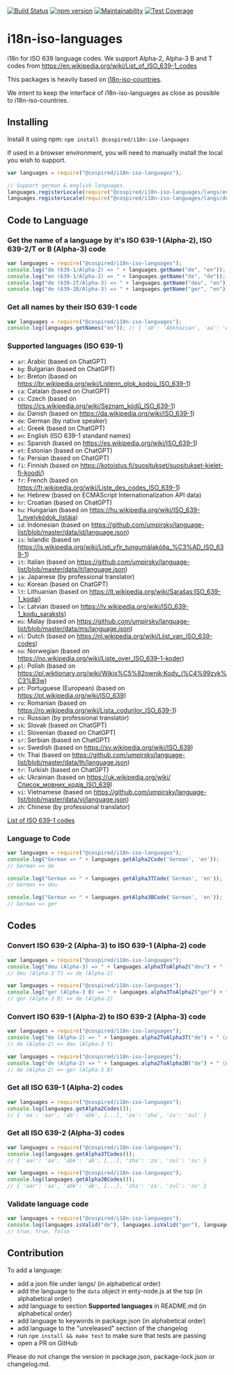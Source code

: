 [![Build Status](https://travis-ci.com/cospired/i18n-iso-languages.svg?branch=main)](https://travis-ci.com/cospired/i18n-iso-languages)
[![npm version](https://badge.fury.io/js/%40cospired%2Fi18n-iso-languages.svg)](https://badge.fury.io/js/%40cospired%2Fi18n-iso-languages)
[![Maintainability](https://api.codeclimate.com/v1/badges/31071476c2117e90d6fe/maintainability)](https://codeclimate.com/github/cospired/i18n-iso-languages/maintainability)
[![Test Coverage](https://api.codeclimate.com/v1/badges/31071476c2117e90d6fe/test_coverage)](https://codeclimate.com/github/cospired/i18n-iso-languages/test_coverage)

# i18n-iso-languages

i18n for ISO 639 language codes. We support Alpha-2, Alpha-3 B and T codes from https://en.wikipedia.org/wiki/List_of_ISO_639-1_codes

This packages is heavily based on [i18n-iso-countries](https://github.com/michaelwittig/node-i18n-iso-countries).

We intent to keep the interface of i18n-iso-languages as close as possible to i18n-iso-countries.
## Installing

Install it using npm: `npm install @cospired/i18n-iso-languages`

If used in a browser environment, you will need to manually install the local you wish to support.

```javascript
var languages = require("@cospired/i18n-iso-languages");

// Support german & english languages.
languages.registerLocale(require("@cospired/i18n-iso-languages/langs/en.json"));
languages.registerLocale(require("@cospired/i18n-iso-languages/langs/de.json"));
```

## Code to Language

### Get the name of a language by it's ISO 639-1 (Alpha-2), ISO 639-2/T or B (Alpha-3) code

`````javascript
var languages = require("@cospired/i18n-iso-languages");
console.log("de (639-1/Alpha-2) => " + languages.getName("de", "en")); // German
console.log("en (639-1/Alpha-2) => " + languages.getName("de", "de")); // Deutsch
console.log("de (639-2T/Alpha-3) => " + languages.getName("deu", "en")); // German
console.log("de (639-2B/Alpha-3) => " + languages.getName("ger", "en")); // German
`````

### Get all names by their ISO 639-1 code

`````javascript
var languages = require("@cospired/i18n-iso-languages");
console.log(languages.getNames("en")); // { 'ab': 'Abkhazian', 'aa': 'Afar', [...], 'za': 'Zhuang', 'zu': 'Zulu' }
`````

### Supported languages (ISO 639-1)

* `ar`: Arabic (based on ChatGPT)
* `bg`: Bulgarian (based on ChatGPT)
* `br`: Breton (based on https://br.wikipedia.org/wiki/Listenn_glok_kodoù_ISO_639-1)
* `ca`: Catalan (based on ChatGPT)
* `cs`: Czech (based on https://cs.wikipedia.org/wiki/Seznam_kódů_ISO_639-1)
* `da`: Danish (based on https://da.wikipedia.org/wiki/ISO_639-1)
* `de`: German (by native speaker)
* `el`: Greek (based on ChatGPT)
* `en`: English (ISO 639-1 standard names)
* `es`: Spanish (based on https://es.wikipedia.org/wiki/ISO_639-1)
* `et`: Estonian (based on ChatGPT)
* `fa`: Persian (based on ChatGPT)
* `fi`: Finnish (based on https://kotoistus.fi/suositukset/suositukset-kielet-fi-koodi/)
* `fr`: French (based on https://fr.wikipedia.org/wiki/Liste_des_codes_ISO_639-1)
* `he`: Hebrew (based on ECMAScript Internationalization API data)
* `hr`: Croatian (based on ChatGPT)
* `hu`: Hungarian (based on https://hu.wikipedia.org/wiki/ISO_639-1_nyelvkódok_listája)
* `id`: Indonesian (based on https://github.com/umpirsky/language-list/blob/master/data/id/language.json)
* `is`: Islandic (based on https://is.wikipedia.org/wiki/Listi_yfir_tungumálakóða_%C3%AD_ISO_639-1)
* `it`: Italian (based on https://github.com/umpirsky/language-list/blob/master/data/it/language.json)
* `ja`: Japanese (by professional translator)
* `ko`: Korean (based on ChatGPT)
* `lt`: Lithuanian (based on https://lt.wikipedia.org/wiki/Sąrašas:ISO_639-1_kodai)
* `lv`: Latvian (based on https://lv.wikipedia.org/wiki/ISO_639-1_kodu_saraksts)
* `ms`: Malay (based on https://github.com/umpirsky/language-list/blob/master/data/ms/language.json)
* `nl`: Dutch (based on https://nl.wikipedia.org/wiki/Lijst_van_ISO_639-codes)
* `no`: Norwegian (based on https://no.wikipedia.org/wiki/Liste_over_ISO_639-1-koder)
* `pl`: Polish (based on https://pl.wiktionary.org/wiki/Wikis%C5%82ownik:Kody_j%C4%99zyk%C3%B3w)
* `pt`: Portuguese (European) (based on https://pt.wikipedia.org/wiki/ISO_639)
* `ro`: Romanian (based on https://ro.wikipedia.org/wiki/Lista_codurilor_ISO_639-1)
* `ru`: Russian (by professional translator)
* `sk`: Slovak (based on ChatGPT)
* `sl`: Slovenian (based on ChatGPT)
* `sr`: Serbian (based on ChatGPT)
* `sv`: Swedish (based on https://sv.wikipedia.org/wiki/ISO_639)
* `th`: Thai (based on https://github.com/umpirsky/language-list/blob/master/data/th/language.json)
* `tr`: Turkish (based on ChatGPT)
* `uk`: Ukrainian (based on https://uk.wikipedia.org/wiki/Список_мовних_кодів_ISO_639)
* `vi`: Vietnamese (based on https://github.com/umpirsky/language-list/blob/master/data/vi/language.json)
* `zh`: Chinese (by professional translator)



[List of ISO 639-1 codes](https://en.wikipedia.org/wiki/List_of_ISO_639-1_codes)

### Language to Code

`````javascript
var languages = require("@cospired/i18n-iso-languages");
console.log("German => " + languages.getAlpha2Code('German', 'en'));
// German => de

console.log("German => " + languages.getAlpha3TCode('German', 'en'));
// German => deu

console.log("German => " + languages.getAlpha3BCode('German', 'en'));
// German => ger
`````

## Codes

### Convert ISO 639-2 (Alpha-3) to ISO 639-1 (Alpha-2) code

`````javascript
var languages = require("@cospired/i18n-iso-languages");
console.log("deu (Alpha-3) => " + languages.alpha3ToAlpha2("deu") + " (Alpha-2)");
// deu (Alpha-3 T) => de (Alpha-2)

var languages = require("@cospired/i18n-iso-languages");
console.log("ger (Alpha-3 B) => " + languages.alpha3ToAlpha2("ger") + " (Alpha-2)");
// ger (Alpha-3 B) => de (Alpha-2)
`````

### Convert ISO 639-1 (Alpha-2) to ISO 639-2 (Alpha-3) code
`````javascript
var languages = require("@cospired/i18n-iso-languages");
console.log("de (Alpha-2) => " + languages.alpha2ToAlpha3T("de") + " (Alpha-3 T)");
// de (Alpha-2) => deu (Alpha-3 T)

var languages = require("@cospired/i18n-iso-languages");
console.log("de (Alpha-2) => " + languages.alpha2ToAlpha3B("de") + " (Alpha-3 B)");
// de (Alpha-2) => ger (Alpha-3 B)
`````

### Get all ISO 639-1 (Alpha-2) codes

`````javascript
var languages = require("@cospired/i18n-iso-languages");
console.log(languages.getAlpha2Codes());
// { 'aa': 'aar', 'ab': 'abk', [...], 'za': 'zha', 'zu': 'zul' }
`````

### Get all ISO 639-2 (Alpha-3) codes

`````javascript
var languages = require("@cospired/i18n-iso-languages");
console.log(languages.getAlpha3TCodes());
// { 'aar': 'aa', 'abk': 'ab', [...], 'zha': 'za', 'zul': 'zu' }

var languages = require("@cospired/i18n-iso-languages");
console.log(languages.getAlpha3BCodes());
// { 'aar': 'aa', 'abk': 'ab', [...], 'zha': 'za', 'zul': 'zu' }
`````

### Validate language code
``````javascript
var languages = require("@cospired/i18n-iso-languages");
console.log(languages.isValid("de"), languages.isValid("ger"), languages.isValid("xx")));
// true, true, false
``````

## Contribution

To add a language:

* add a json file under langs/ (in alphabetical order)
* add the language to the `data` object in enty-node.js at the top (in alphabetical order)
* add language to section **Supported languages** in README.md (in alphabetical order)
* add language to keywords in package.json (in alphabetical order)
* add language to the "unreleased" section of the changelog
* run `npm install && make test` to make sure that tests are passing
* open a PR on GitHub

Please do not change the version in package.json, package-lock.json or changelog.md.
